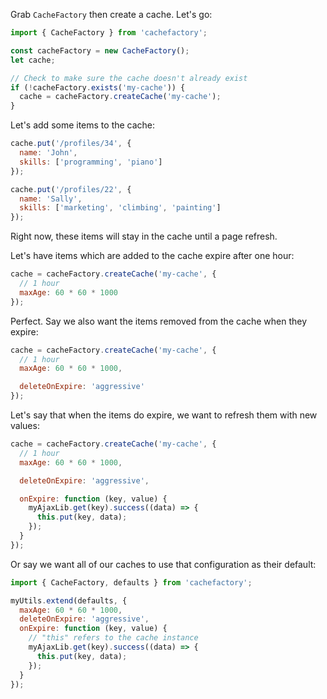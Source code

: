 Grab `CacheFactory` then create a cache. Let's go:

```js
import { CacheFactory } from 'cachefactory';

const cacheFactory = new CacheFactory();
let cache;

// Check to make sure the cache doesn't already exist
if (!cacheFactory.exists('my-cache')) {
  cache = cacheFactory.createCache('my-cache');
}
```

Let's add some items to the cache:

```js
cache.put('/profiles/34', {
  name: 'John',
  skills: ['programming', 'piano']
});

cache.put('/profiles/22', {
  name: 'Sally',
  skills: ['marketing', 'climbing', 'painting']
});
```

Right now, these items will stay in the cache until a page refresh.

Let's have items which are added to the cache expire after one hour:

```js
cache = cacheFactory.createCache('my-cache', {
  // 1 hour
  maxAge: 60 * 60 * 1000
});
```

Perfect. Say we also want the items removed from the cache when they expire:

```js
cache = cacheFactory.createCache('my-cache', {
  // 1 hour
  maxAge: 60 * 60 * 1000,

  deleteOnExpire: 'aggressive'
});
```

Let's say that when the items do expire, we want to refresh them with new values:

```js
cache = cacheFactory.createCache('my-cache', {
  // 1 hour
  maxAge: 60 * 60 * 1000,

  deleteOnExpire: 'aggressive',

  onExpire: function (key, value) {
    myAjaxLib.get(key).success((data) => {
      this.put(key, data);
    });
  }
});
```

Or say we want all of our caches to use that configuration as their default:

```js
import { CacheFactory, defaults } from 'cachefactory';

myUtils.extend(defaults, {
  maxAge: 60 * 60 * 1000,
  deleteOnExpire: 'aggressive',
  onExpire: function (key, value) {
    // "this" refers to the cache instance
    myAjaxLib.get(key).success((data) => {
      this.put(key, data);
    });
  }
});
```
